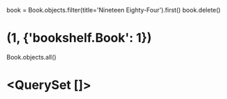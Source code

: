 book = Book.objects.filter(title='Nineteen Eighty-Four').first()
book.delete()
# (1, {'bookshelf.Book': 1})
Book.objects.all()
# <QuerySet []>

